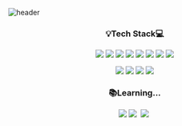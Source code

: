![header](https://capsule-render.vercel.app/api?type=waving&color=gradient&customColorList=0,1,7,9,11,14,15,18,20,27&height=300&section=header&text=Sujin();&animation=twinkling&fontSize=80&fontAlignY=45)


<h3 align="center">💡Tech Stack💻</h3>
<p align="center">
    <img src="https://img.shields.io/badge/Javascript-F7DF1E?style=flat-square&logo=javascript&logoColor=black"/>
    <img src="https://img.shields.io/badge/Vue.js-64B587?style=flat-square&logo=Vue.js&logoColor=white"/>
    <img src="https://img.shields.io/badge/React-61DAFB?style=flat-square&logo=React&logoColor=black"/>
    <img src="https://img.shields.io/badge/HTML5-E34F26?style=flat-square&logo=HTML5&logoColor=white"/>
    <img src="https://img.shields.io/badge/css-1572B6?style=flat-square&logo=css3&logoColor=white"/>
    <img src="https://img.shields.io/badge/scss-CC6699?style=flat-square&logo=Sass&logoColor=white"/>
    <img src="https://img.shields.io/badge/Python-3766AB?style=flat-square&logo=Python&logoColor=white"/>
    <img src="https://img.shields.io/badge/django-0C4B33?style=flat-square&logo=django&logoColor=white"/>
</p>

<p align="center">
    <img src="https://img.shields.io/badge/Git-F05032?style=flat-square&logo=Git&logoColor=white"/>
    <img src="https://img.shields.io/badge/Jira-0052CC?style=flat-square&logo=Jira&logoColor=white"/>
    <img src="https://img.shields.io/badge/Notion-000000?style=flat-square&logo=Notion&logoColor=white"/> 
    <img src="https://img.shields.io/badge/Figma-F24E1E?style=flat-square&logo=Figma&logoColor=white"/>
</p>


<h3 align="center">📚Learning...</h3>
<p align="center">
    <img src="https://img.shields.io/badge/Java-007396?style=flat-square&logo=Java&logoColor=white"/>
    <img src="https://img.shields.io/badge/SpringBoot-6DB33F?style=flat-square&logo=Spring&logoColor=white"/></a>&nbsp 
    <img src="https://img.shields.io/badge/Oracle-F80000?style=flat-square&logo=Oracle&logoColor=white"/></a>&nbsp 
</p>
<!--
**5ujin/5ujin** is a ✨ _special_ ✨ repository because its `README.md` (this file) appears on your GitHub profile.

Here are some ideas to get you started:

- 🔭 I’m currently working on ...
- 🌱 I’m currently learning ...
- 👯 I’m looking to collaborate on ...
- 🤔 I’m looking for help with ...
- 💬 Ask me about ...
- 📫 How to reach me: ...
- 😄 Pronouns: ...
- ⚡ Fun fact: ...
-->
